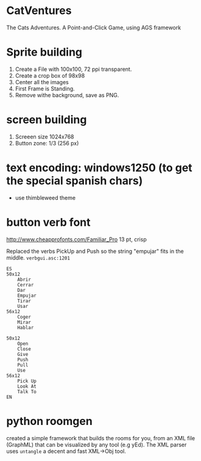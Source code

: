 # CatVentures
The Cats Adventures. A Point-and-Click Game, using AGS framework


# Sprite building

1. Create a File with 100x100, 72 ppi transparent.
2. Create a crop box of 98x98
3. Center all the images
4. First Frame is Standing.
5. Remove withe background, save as PNG.


# screen building

1. Screeen size 1024x768 
2. Button zone: 1/3 (256 px)

# text encoding: windows1250 (to get the special spanish chars)

* use thimbleweed theme


 # button verb font
http://www.cheapprofonts.com/Familiar_Pro
13 pt, crisp

Replaced the verbs PickUp and Push so the string "empujar" fits in the middle. `verbgui.asc:1201`

```
ES
50x12
    Abrir
    Cerrar
    Dar
    Empujar
    Tirar
    Usar
56x12
    Coger
    Mirar
    Hablar

50x12
    Open
    Close
    Give
    Push
    Pull
    Use
56x12
    Pick Up
    Look At
    Talk To
EN
```

# python roomgen

created a simple framework that builds the rooms for you, from an XML file (GraphML) that can be visualized
by any tool (e.g yEd). The XML parser uses `untangle` a decent and fast XML->Obj tool.


